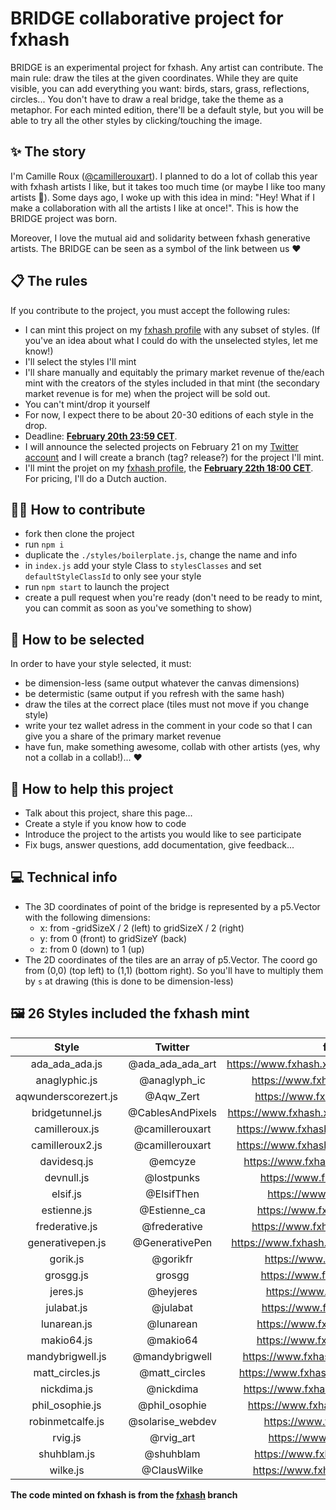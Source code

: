 BRIDGE collaborative project for fxhash
================

BRIDGE is an experimental project for fxhash. Any artist can contribute. 
The main rule: draw the tiles at the given coordinates. While they are quite visible, you can add everything you want: birds, stars, grass, reflections, circles... You don't have to draw a real bridge, take the theme as a metaphor.
For each minted edition, there'll be a default style, but you will be able to try all the other styles by clicking/touching the image.

## ✨ The story

I'm Camille Roux ([@camillerouxart](https://twitter.com/camillerouxart)). I planned to do a lot of collab this year with fxhash artists I like, but it takes too much time (or maybe I like too many artists 🤣). Some days ago, I woke up with this idea in mind: "Hey! What if I make a collaboration with all the artists I like at once!".
This is how the BRIDGE project was born.

Moreover, I love the mutual aid and solidarity between fxhash generative artists. The BRIDGE can be seen as a symbol of the link between us ♥️

## 📋 The rules

If you contribute to the project, you must accept the following rules:

* I can mint this project on my [fxhash profile](https://www.fxhash.xyz/u/Camille%20Roux) with any subset of styles. (If you've an idea about what I could do with the unselected styles, let me know!)
* I'll select the styles I'll mint
* I'll share manually and equitably the primary market revenue of the/each mint with the creators of the styles included in that mint (the secondary market revenue is for me) when the project will be sold out.
* You can't mint/drop it yourself
* For now, I expect there to be about 20-30 editions of each style in the drop. 
* Deadline: **[February 20th 23:59 CET](https://everytimezone.com/?t=62118480,563)**.
* I will announce the selected projects on February 21 on my [Twitter account](https://twitter.com/camillerouxart) and I will create a branch (tag? release?) for the project I'll mint.
* I'll mint the projet on my [fxhash profile](https://www.fxhash.xyz/u/Camille%20Roux), the **[February 22th 18:00 CET](https://everytimezone.com/?t=62118480,f3c)**. For pricing, I'll do a Dutch auction.

## 🧑‍💻 How to contribute

- fork then clone the project
- run `npm i`
- duplicate the `./styles/boilerplate.js`, change the name and info
- in `index.js` add your style Class to `stylesClasses` and set `defaultStyleClassId` to only see your style
- run `npm start` to launch the project
- create a pull request when you're ready (don't need to be ready to mint, you can commit as soon as you've something to show)

## 🤩 How to be selected

In order to have your style selected, it must:

* be dimension-less (same output whatever the canvas dimensions)
* be determistic (same output if you refresh with the same hash)
* draw the tiles at the correct place (tiles must not move if you change style)
* write your tez wallet adress in the comment in your code so that I can give you a share of the primary market revenue
* have fun, make something awesome, collab with other artists (yes, why not a collab in a collab!)... ♥️

## 🚀 How to help this project

- Talk about this project, share this page...
- Create a style if you know how to code
- Introduce the project to the artists you would like to see participate
- Fix bugs, answer questions, add documentation, give feedback...

## 💻 Technical info

- The 3D coordinates of point of the bridge is represented by a p5.Vector with the following dimensions:
  - x: from -gridSizeX / 2 (left) to gridSizeX / 2 (right)
  - y: from 0 (front) to gridSizeY (back)
  - z: from 0 (down) to 1 (up)
- The 2D coordinates of the tiles are an array of p5.Vector. The coord go from (0,0) (top left) to (1,1) (bottom right). So you'll have to multiply them by `s` at drawing (this is done to be dimension-less)

## 🖼 26 Styles included the fxhash mint

| Style | Twitter | fxhash |
| :---: | :---: | :---: |
| ada_ada_ada.js | @ada_ada_ada_art | https://www.fxhash.xyz/u/Ada%20Ada%20Ada |
| anaglyphic.js | @anaglyph_ic | https://www.fxhash.xyz/u/anaglyphic |
| aqwunderscorezert.js | @Aqw_Zert | https://www.fxhash.xyz/u/Aqw_Zert |
| bridgetunnel.js | @CablesAndPixels | https://www.fxhash.xyz/u/Laurent%20Houdard |
| camilleroux.js | @camillerouxart | https://www.fxhash.xyz/u/Camille%20Roux |
| camilleroux2.js | @camillerouxart | https://www.fxhash.xyz/u/Camille%20Roux |
| davidesq.js | @emcyze | https://www.fxhash.xyz/u/David%20Esq |
| devnull.js | @lostpunks | https://www.fxhash.xyz/u/devnull |
| elsif.js | @ElsifThen | https://www.fxhash.xyz/u/elsif |
| estienne.js | @Estienne_ca | https://www.fxhash.xyz/u/Estienne |
| frederative.js | @frederative | https://www.fxhash.xyz/u/frederative |
| generativepen.js | @GenerativePen | https://www.fxhash.xyz/u/Generative%20Pen |
| gorik.js | @gorikfr | https://www.fxhash.xyz/u/Gorik |
| grosgg.js | grosgg | https://www.fxhash.xyz/u/grosgg |
| jeres.js | @heyjeres | https://www.fxhash.xyz/u/jeres |
| julabat.js | @julabat | https://www.fxhash.xyz/u/julabat |
| lunarean.js | @lunarean | https://www.fxhash.xyz/u/lunarean |
| makio64.js | @makio64 | https://www.fxhash.xyz/u/Makio64 |
| mandybrigwell.js | @mandybrigwell | https://www.fxhash.xyz/u/mandybrigwell |
| matt_circles.js | @matt_circles | https://www.fxhash.xyz/u/Matt%20Circles |
| nickdima.js | @nickdima | https://www.fxhash.xyz/u/Nick%20Dima |
| phil_osophie.js | @phil_osophie | https://www.fxhash.xyz/u/phil_osophie |
| robinmetcalfe.js | @solarise_webdev | https://www.fxhash.xyz/u/Robin |
| rvig.js | @rvig_art | https://www.fxhash.xyz/u/rvig |
| shuhblam.js | @shuhblam | https://www.fxhash.xyz/u/shuhblam |
| wilke.js | @ClausWilke | https://www.fxhash.xyz/u/clauswilke |

**The code minted on fxhash is from the [fxhash](https://github.com/camilleroux/fxhash-bridge/tree/fxhash) branch**
